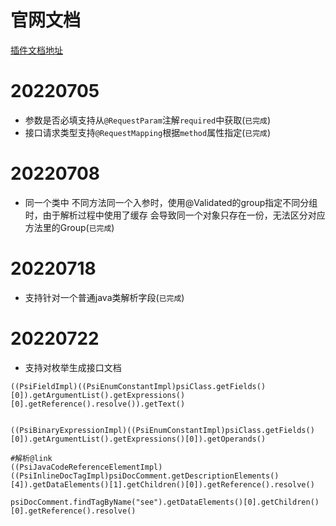 # 官网文档

[插件文档地址](https://plugins.jetbrains.com/docs/intellij/welcome.html)

# 20220705

- 参数是否必填支持从`@RequestParam`注解`required`中获取(`已完成`)
- 接口请求类型支持`@RequestMapping`根据`method`属性指定(`已完成`)

# 20220708

- 同一个类中 不同方法同一个入参时，使用@Validated的group指定不同分组时，由于解析过程中使用了缓存  会导致同一个对象只存在一份，无法区分对应方法里的Group(`已完成`)


# 20220718

- 支持针对一个普通java类解析字段(`已完成`)

# 20220722

- 支持对枚举生成接口文档
```
((PsiFieldImpl)((PsiEnumConstantImpl)psiClass.getFields()[0]).getArgumentList().getExpressions()[0].getReference().resolve()).getText()


((PsiBinaryExpressionImpl)((PsiEnumConstantImpl)psiClass.getFields()[0]).getArgumentList().getExpressions()[0]).getOperands()

#解析@link
((PsiJavaCodeReferenceElementImpl)((PsiInlineDocTagImpl)psiDocComment.getDescriptionElements()[4]).getDataElements()[1].getChildren()[0]).getReference().resolve()

psiDocComment.findTagByName("see").getDataElements()[0].getChildren()[0].getReference().resolve()
```